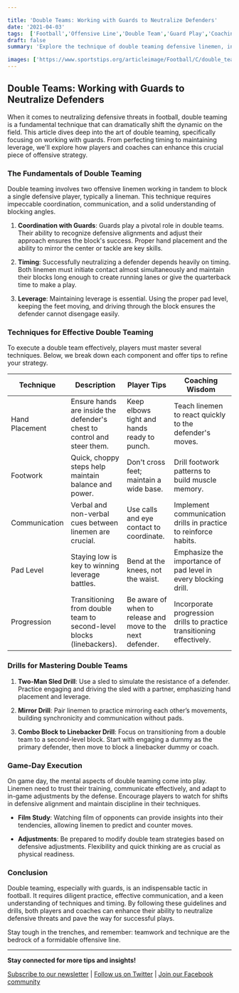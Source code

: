 ```yaml
---

title: 'Double Teams: Working with Guards to Neutralize Defenders'
date: '2021-04-03'
tags:  ['Football','Offensive Line','Double Team','Guard Play','Coaching Tips']
draft: false
summary: 'Explore the technique of double teaming defensive linemen, including coordination with guards, timing, and maintaining leverage.'

images: ['https://www.sportstips.org/articleimage/Football/C/double_teams_working_with_guards_to_neutralize_defenders.webp']
---
```


## Double Teams: Working with Guards to Neutralize Defenders

When it comes to neutralizing defensive threats in football, double teaming is a fundamental technique that can dramatically shift the dynamic on the field. This article dives deep into the art of double teaming, specifically focusing on working with guards. From perfecting timing to maintaining leverage, we'll explore how players and coaches can enhance this crucial piece of offensive strategy.

### The Fundamentals of Double Teaming

Double teaming involves two offensive linemen working in tandem to block a single defensive player, typically a lineman. This technique requires impeccable coordination, communication, and a solid understanding of blocking angles.

1. **Coordination with Guards**: Guards play a pivotal role in double teams. Their ability to recognize defensive alignments and adjust their approach ensures the block's success. Proper hand placement and the ability to mirror the center or tackle are key skills.

2. **Timing**: Successfully neutralizing a defender depends heavily on timing. Both linemen must initiate contact almost simultaneously and maintain their blocks long enough to create running lanes or give the quarterback time to make a play.

3. **Leverage**: Maintaining leverage is essential. Using the proper pad level, keeping the feet moving, and driving through the block ensures the defender cannot disengage easily.

### Techniques for Effective Double Teaming

To execute a double team effectively, players must master several techniques. Below, we break down each component and offer tips to refine your strategy.

| Technique         | Description                                                                                                            | Player Tips                                                                                          | Coaching Wisdom                                                                                        |
|-------------------|------------------------------------------------------------------------------------------------------------------------|------------------------------------------------------------------------------------------------------|-------------------------------------------------------------------------------------------------------|
| Hand Placement    | Ensure hands are inside the defender's chest to control and steer them.                                               | Keep elbows tight and hands ready to punch.                                                        | Teach linemen to react quickly to the defender's moves.                                               |
| Footwork          | Quick, choppy steps help maintain balance and power.                                                                 | Don't cross feet; maintain a wide base.                                                             | Drill footwork patterns to build muscle memory.                                                      |
| Communication     | Verbal and non-verbal cues between linemen are crucial.                                                             | Use calls and eye contact to coordinate.                                                            | Implement communication drills in practice to reinforce habits.                                       |
| Pad Level         | Staying low is key to winning leverage battles.                                                                      | Bend at the knees, not the waist.                                                                   | Emphasize the importance of pad level in every blocking drill.                                        |
| Progression       | Transitioning from double team to second-level blocks (linebackers).                                                  | Be aware of when to release and move to the next defender.                                           | Incorporate progression drills to practice transitioning effectively.                                |

### Drills for Mastering Double Teams

1. **Two-Man Sled Drill**: Use a sled to simulate the resistance of a defender. Practice engaging and driving the sled with a partner, emphasizing hand placement and leverage.

2. **Mirror Drill**: Pair linemen to practice mirroring each other’s movements, building synchronicity and communication without pads. 

3. **Combo Block to Linebacker Drill**: Focus on transitioning from a double team to a second-level block. Start with engaging a dummy as the primary defender, then move to block a linebacker dummy or coach.

### Game-Day Execution

On game day, the mental aspects of double teaming come into play. Linemen need to trust their training, communicate effectively, and adapt to in-game adjustments by the defense. Encourage players to watch for shifts in defensive alignment and maintain discipline in their techniques.

- **Film Study**: Watching film of opponents can provide insights into their tendencies, allowing linemen to predict and counter moves.
  
- **Adjustments**: Be prepared to modify double team strategies based on defensive adjustments. Flexibility and quick thinking are as crucial as physical readiness.

### Conclusion

Double teaming, especially with guards, is an indispensable tactic in football. It requires diligent practice, effective communication, and a keen understanding of techniques and timing. By following these guidelines and drills, both players and coaches can enhance their ability to neutralize defensive threats and pave the way for successful plays.

Stay tough in the trenches, and remember: teamwork and technique are the bedrock of a formidable offensive line.

---

**Stay connected for more tips and insights!** 

[Subscribe to our newsletter](#)     | [Follow us on Twitter](#)     | [Join our Facebook community](#)    
```